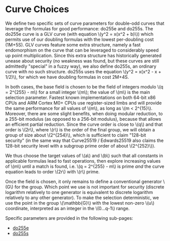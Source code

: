 # Curve Choices

We define two specific sets of curve parameters for double-odd curves
that leverage the formulas for good performance: do255e and do255s. The
do255e curve is a GLV curve (with equation \\(y^2 = x(x^2 + b)\\)) which
permits use of our doubling formulas with the lowest per-doubling cost
(1M+5S). GLV curves feature some extra structure, namely a fast
endomorphism on the curve that can be leveraged to considerably speed up
point multiplication. Since this extra structure has historically
generated unease about security (no weakness was found, but these curves
are still admittedly "special" in a fuzzy way), we also define do255s,
an ordinary curve with no such structure. do255s uses the equation
\\(y^2 = x(x^2 - x + 1/2)\\), for which we have doubling formulas in
cost 2M+4S.

In both cases, the base field is chosen to be the field of integers
modulo \\(q = 2^{255} - m\\) for a small integer \\(m\\); the value of
\\(m\\) is the main selection parameter. Fastest known implementations
on both 64-bit x86 CPUs and ARM Cortex M0+ CPUs use register-sized limbs
and will provide the same performance for all values of \\(m\\), as long
as \\(m < 2^{15}\\). Moreover, there are some slight benefits, when
doing modular reduction, to a 255-bit modulus (as opposed to a 256-bit
modulus), because that allows an efficient partial reduction. Since the
curve order is close to \\(q\\) and that order is \\(2r\\), where
\\(r\\) is the order of the final group, we will obtain a group of size
about \\(2^{254}\\), which is sufficient to claim "128-bit security" (in
the same way that Curve25519 / Edwards25519 also claims the 128-bit
security level with a subgroup prime order of about \\(2^{252}\\)).

We thus choose the target values of \\(a\\) and \\(b\\) such that all
constants in applicable formulas lead to fast operations, then explore
increasing values of \\(m\\) until a match is found, i.e.
\\(q = 2^{255} - m\\) is prime *and* the curve equation leads to order
\\(2r\\) with \\(r\\) prime.

Once the field is chosen, it only remains to define a conventional
generator \\(G\\) for the group. Which point we use is not important for
security (discrete logarithm relatively to one generator is equivalent
to discrete logarithm relatively to any other generator). To make the
selection deterministic, we use the point in the group \\(\mathbb{G}\\)
with the lowest non-zero \\(u\\) coordinate, interpreted as an integer
in the \\(0...q-1\\) range.

Specific parameters are provided in the following sub-pages:

  - [do255e](params-do255e.md)
  - [do255s](params-do255s.md)
